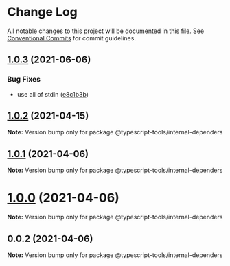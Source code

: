 # Change Log

All notable changes to this project will be documented in this file.
See [Conventional Commits](https://conventionalcommits.org) for commit guidelines.

## [1.0.3](https://github.com/typescript-tools/typescript-tools/compare/@typescript-tools/internal-dependers@1.0.2...@typescript-tools/internal-dependers@1.0.3) (2021-06-06)


### Bug Fixes

* use all of stdin ([e8c1b3b](https://github.com/typescript-tools/typescript-tools/commit/e8c1b3bc62cee5ee5bb84d4e02376d52ec3d5ff0))





## [1.0.2](https://github.com/typescript-tools/typescript-tools/compare/@typescript-tools/internal-dependers@1.0.1...@typescript-tools/internal-dependers@1.0.2) (2021-04-15)

**Note:** Version bump only for package @typescript-tools/internal-dependers





## [1.0.1](https://github.com/typescript-tools/typescript-tools/compare/@typescript-tools/internal-dependers@1.0.0...@typescript-tools/internal-dependers@1.0.1) (2021-04-06)

**Note:** Version bump only for package @typescript-tools/internal-dependers





# [1.0.0](https://github.com/typescript-tools/typescript-tools/compare/@typescript-tools/internal-dependers@0.0.2...@typescript-tools/internal-dependers@1.0.0) (2021-04-06)

**Note:** Version bump only for package @typescript-tools/internal-dependers





## 0.0.2 (2021-04-06)

**Note:** Version bump only for package @typescript-tools/internal-dependers
